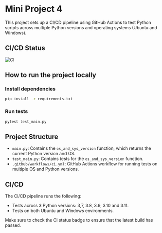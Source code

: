 # Mini Project 4

This project sets up a CI/CD pipeline using GitHub Actions to test Python scripts across multiple Python versions and operating systems (Ubuntu and Windows).

## CI/CD Status

![CI](https://github.com/nogibjj/zichun-miniproject-4/actions/workflows/ci.yml/badge.svg)

## How to run the project locally

### Install dependencies

```bash
pip install -r requirements.txt
```

### Run tests

```bash
pytest test_main.py
```

## Project Structure

- `main.py`: Contains the `os_and_sys_version` function, which returns the current Python version and OS.
- `test_main.py`: Contains tests for the `os_and_sys_version` function.
- `.github/workflows/ci.yml`: GitHub Actions workflow for running tests on multiple OS and Python versions.

## CI/CD

The CI/CD pipeline runs the following:
- Tests across 3 Python versions: 3,7, 3.8, 3.9, 3.10 and 3.11.
- Tests on both Ubuntu and Windows environments.

Make sure to check the CI status badge to ensure that the latest build has passed.
